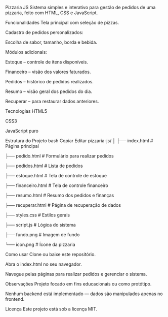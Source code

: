 Pizzaria JS
Sistema simples e interativo para gestão de pedidos de uma pizzaria, feito com HTML, CSS e JavaScript.

Funcionalidades
Tela principal com seleção de pizzas.

Cadastro de pedidos personalizados:

Escolha de sabor, tamanho, borda e bebida.

Módulos adicionais:

Estoque – controle de itens disponíveis.

Financeiro – visão dos valores faturados.

Pedidos – histórico de pedidos realizados.

Resumo – visão geral dos pedidos do dia.

Recuperar – para restaurar dados anteriores.

Tecnologias
HTML5

CSS3

JavaScript puro

Estrutura do Projeto
bash
Copiar
Editar
pizzaria-js/
│
├── index.html          # Página principal

├── pedido.html         # Formulário para realizar pedidos

├── pedidos.html        # Lista de pedidos

├── estoque.html        # Tela de controle de estoque

├── financeiro.html     # Tela de controle financeiro

├── resumo.html         # Resumo dos pedidos e finanças

├── recuperar.html      # Página de recuperação de dados


├── styles.css          # Estilos gerais

├── script.js           # Lógica do sistema


├── fundo.png           # Imagem de fundo

└── icon.png            # Ícone da pizzaria

Como usar
Clone ou baixe este repositório.

Abra o index.html no seu navegador.

Navegue pelas páginas para realizar pedidos e gerenciar o sistema.

Observações
Projeto focado em fins educacionais ou como protótipo.

Nenhum backend está implementado — dados são manipulados apenas no frontend.

Licença
Este projeto está sob a licença MIT.
